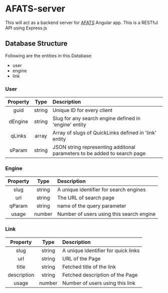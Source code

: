 # AFATS-server

This will act as a backend server for [AFATS](https://github.com/cstayyab/AFATS) Angular app. This is a RESTful API using Express.js

## Database Structure

Following are the entities in this Database:

* user
* engine
* link

### **User**

|Property|Type|Description|
|:------:|:--:|:----------|
|guid|string|Unique ID for every client|
|dEngine|string|Slug for any search engine defined in 'engine' entity|
|qLinks|array|Array of slugs of QuickLinks defined in 'link' entity|
|sParam|string|JSON string representing additonal parameters to be added to search page|

### **Engine**

|Property|Type|Description|
|:------:|:--:|:----------|
|slug|string|A unique identifier for search engines|
|url|string|The URL of search page|
|qParam|string|name of the query parameter|
|usage|number|Number of users using this search engine|

### **Link**

|Property|Type|Description|
|:------:|:--:|:----------|
|slug|string|A unique identifier for quick links|
|url|string|URL of the Page|
|title|string|Fetched title of the link|
|description|string|Fetched description of the Page|
|usage|number|Number of users using this link|
